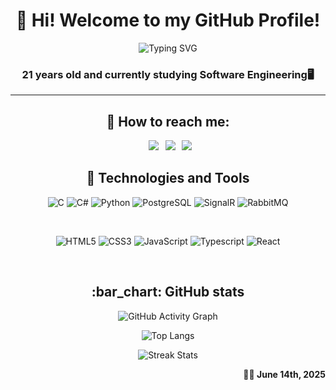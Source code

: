 <h1 align="center">👋 Hi! Welcome to my GitHub Profile!</h1>

<div align="center">

![Typing SVG](https://readme-typing-svg.herokuapp.com?font=Fira+Code&size=24&duration=2000&pause=1000&color=39FF14&center=true&vCenter=true&width=500&lines=%3E+Hi%2C+I'm+Lucas+Andrada;Developer+%26+Tech+Enthusiast;C+%7C+C%23+%7C+Python+%7C+JS+%7C+PostgreSQL)

</div>

<h3 align="center"> 21 years old and currently studying Software Engineering🖥️</h3>
<hr></hr>
 
<h2 align="center"> 📶 How to reach me: </h2>

<div align="center">

&ensp;[<img src="https://img.shields.io/badge/Gmail-D14836?style=for-the-badge&logo=gmail&logoColor=white" />](mailto:lucasandrada26060@gmail.com)
&ensp;[<img src="https://img.shields.io/badge/linkedin-%230077B5.svg?style=for-the-badge&logo=linkedin&logoColor=white" />](https://www.linkedin.com/in/lucas-andrada2606/)
&ensp;[<img src="https://img.shields.io/badge/github-%23121011.svg?style=for-the-badge&logo=github&logoColor=white">](https://github.com/lucas2mz/)

</div>

<h2 align="center"> 📌 Technologies and Tools </h2>

<div align="center">

![C](https://img.shields.io/badge/c-%2300599C.svg?style=for-the-badge&logo=c&logoColor=white)
![C#](https://img.shields.io/badge/C%23-239120?style=for-the-badge&logo=csharp&logoColor=white)
![Python](https://img.shields.io/badge/python-3670A0?style=for-the-badge&logo=python&logoColor=ffdd54)
![PostgreSQL](https://img.shields.io/badge/PostgreSQL-316192?style=for-the-badge&logo=postgresql&logoColor=white)
![SignalR](https://img.shields.io/badge/SignalR-%230078D7.svg?style=for-the-badge&logo=dotnet&logoColor=white)
![RabbitMQ](https://img.shields.io/badge/RabbitMQ-FF6600?style=for-the-badge&logo=rabbitmq&logoColor=white)


<br />

![HTML5](https://img.shields.io/badge/html5-%23E34F26.svg?style=for-the-badge&logo=html5&logoColor=white)
![CSS3](https://img.shields.io/badge/css3-%231572B6.svg?style=for-the-badge&logo=css3&logoColor=white)
![JavaScript](https://img.shields.io/badge/javascript-%23323330.svg?style=for-the-badge&logo=javascript&logoColor=%23F7DF1E)
![Typescript](https://img.shields.io/badge/TypeScript-007ACC?style=for-the-badge&logo=typescript&logoColor=white)
![React](https://img.shields.io/badge/react-%2320232a.svg?style=for-the-badge&logo=react&logoColor=%2361DAFB)

<br />

</div>

<h2 align="center"> :bar_chart: GitHub stats </h2>

<div align="center">

![GitHub Activity Graph](https://github-readme-stats.vercel.app/api?username=lucas2mz&show_icons=true&count_private=true&theme=vision-friendly-dark&text_color=fafafa&hide_border=true&hide=issues,contribs&bg_color=00000000&rank_icon=github&include_all_commits=true)

![Top Langs](https://github-readme-stats.vercel.app/api/top-langs/?username=lucas2mz&hide=c,html,c%2B%2B&layout=donut&theme=vision-friendly-dark&text_color=fafafa&hide_border=true&bg_color=00000000)

![Streak Stats](https://github-readme-streak-stats.herokuapp.com/?user=lucas2mz&theme=vision-friendly-dark&text_color=fafafa&hide_border=true&background=00000000)

</div>

<p align="right">
  ✍🏻<b> June 14th, 2025</b>
</p>
